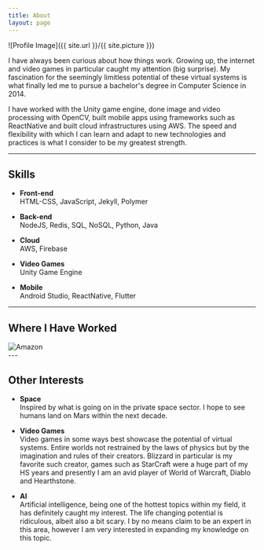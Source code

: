 ```yaml
---
title: About
layout: page
---
```

![Profile Image]({{ site.url }}/{{ site.picture }})

<p>I have always been curious about how things work. Growing up, the internet and video games in particular caught my attention (big surprise). My fascination for the seemingly limitless potential of these virtual systems is what finally led me to pursue a bachelor's degree in Computer Science in 2014.</p>

<p>I have worked with the Unity game engine, done image and video processing with OpenCV, built mobile apps using frameworks such as ReactNative and built cloud infrastructures using AWS.
The speed and flexibility with which I can learn and adapt to new technologies and practices is what I consider to be my greatest strength.</p>

---

## Skills

* **Front-end**   
HTML-CSS, JavaScript, Jekyll, Polymer
* **Back-end**   
NodeJS, Redis, SQL, NoSQL, Python, Java

* **Cloud**   
AWS, Firebase

* **Video Games**   
Unity Game Engine

* **Mobile**   
Android Studio, ReactNative, Flutter

---

## Where I Have Worked

<div class="side-by-side">
    <div class="toleft">
        <img class="image" src="{{ site.url }}/assets/images/amazon_logo_RGB.jpg" alt="Amazon">
    </div>

</div>
---

## Other Interests

* **Space**   
Inspired by what is going on in the private space sector. I hope to see humans land on Mars within the next decade.

* **Video Games**   
Video games in some ways best showcase the potential of virtual systems. Entire worlds not restrained by the laws of physics but by the imagination and rules of their creators. Blizzard in particular is my favorite such creator, games such as StarCraft were a huge part of my HS years and presently I am an avid player of World of Warcraft, Diablo and Hearthstone.

* **AI**   
Artificial intelligence, being one of the hottest topics within my field, it has definitely caught my interest. The life changing potential is ridiculous, albeit also a bit scary. I by no means claim to be an expert in this area, however I am very interested in expanding my knowledge on this topic.
